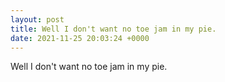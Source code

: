 ```yaml
---
layout: post
title: Well I don't want no toe jam in my pie.
date: 2021-11-25 20:03:24 +0000
---
```


Well I don't want no toe jam in my pie.


